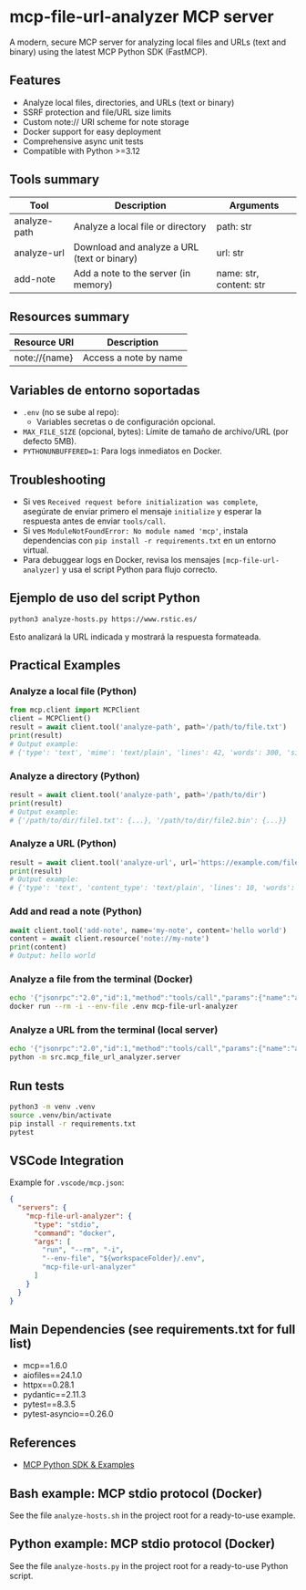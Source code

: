 # mcp-file-url-analyzer MCP server

A modern, secure MCP server for analyzing local files and URLs (text and binary) using the latest MCP Python SDK (FastMCP).

## Features

- Analyze local files, directories, and URLs (text or binary)
- SSRF protection and file/URL size limits
- Custom note:// URI scheme for note storage
- Docker support for easy deployment
- Comprehensive async unit tests
- Compatible with Python >=3.12

## Tools summary
| Tool           | Description                                 | Arguments                |
|----------------|---------------------------------------------|--------------------------|
| analyze-path   | Analyze a local file or directory           | path: str                |
| analyze-url    | Download and analyze a URL (text or binary) | url: str                 |
| add-note       | Add a note to the server (in memory)        | name: str, content: str  |

## Resources summary
| Resource URI      | Description                |
|-------------------|---------------------------|
| note://{name}     | Access a note by name      |

## Variables de entorno soportadas
- `.env` (no se sube al repo):
  - Variables secretas o de configuración opcional.
- `MAX_FILE_SIZE` (opcional, bytes): Límite de tamaño de archivo/URL (por defecto 5MB).
- `PYTHONUNBUFFERED=1`: Para logs inmediatos en Docker.

## Troubleshooting
- Si ves `Received request before initialization was complete`, asegúrate de enviar primero el mensaje `initialize` y esperar la respuesta antes de enviar `tools/call`.
- Si ves `ModuleNotFoundError: No module named 'mcp'`, instala dependencias con `pip install -r requirements.txt` en un entorno virtual.
- Para debuggear logs en Docker, revisa los mensajes `[mcp-file-url-analyzer]` y usa el script Python para flujo correcto.

## Ejemplo de uso del script Python

```bash
python3 analyze-hosts.py https://www.rstic.es/
```
Esto analizará la URL indicada y mostrará la respuesta formateada.

## Practical Examples

### Analyze a local file (Python)
```python
from mcp.client import MCPClient
client = MCPClient()
result = await client.tool('analyze-path', path='/path/to/file.txt')
print(result)
# Output example:
# {'type': 'text', 'mime': 'text/plain', 'lines': 42, 'words': 300, 'size': 1234, 'preview': 'First 500 chars...'}
```

### Analyze a directory (Python)
```python
result = await client.tool('analyze-path', path='/path/to/dir')
print(result)
# Output example:
# {'/path/to/dir/file1.txt': {...}, '/path/to/dir/file2.bin': {...}}
```

### Analyze a URL (Python)
```python
result = await client.tool('analyze-url', url='https://example.com/file.txt')
print(result)
# Output example:
# {'type': 'text', 'content_type': 'text/plain', 'lines': 10, 'words': 100, 'size': 456, 'preview': 'First 500 chars...'}
```

### Add and read a note (Python)
```python
await client.tool('add-note', name='my-note', content='hello world')
content = await client.resource('note://my-note')
print(content)
# Output: hello world
```

### Analyze a file from the terminal (Docker)
```bash
echo '{"jsonrpc":"2.0","id":1,"method":"tools/call","params":{"name":"analyze-path","arguments":{"path":"/path/to/file.txt"}}}' | \
docker run --rm -i --env-file .env mcp-file-url-analyzer
```

### Analyze a URL from the terminal (local server)
```bash
echo '{"jsonrpc":"2.0","id":1,"method":"tools/call","params":{"name":"analyze-url","arguments":{"url":"https://www.google.com"}}}' | \
python -m src.mcp_file_url_analyzer.server
```

## Run tests

```bash
python3 -m venv .venv
source .venv/bin/activate
pip install -r requirements.txt
pytest
```

## VSCode Integration

Example for `.vscode/mcp.json`:
```json
{
  "servers": {
    "mcp-file-url-analyzer": {
      "type": "stdio",
      "command": "docker",
      "args": [
        "run", "--rm", "-i",
        "--env-file", "${workspaceFolder}/.env",
        "mcp-file-url-analyzer"
      ]
    }
  }
}
```

## Main Dependencies (see requirements.txt for full list)
- mcp==1.6.0
- aiofiles==24.1.0
- httpx==0.28.1
- pydantic==2.11.3
- pytest==8.3.5
- pytest-asyncio==0.26.0

## References
- [MCP Python SDK & Examples](https://github.com/modelcontextprotocol/create-python-server)

## Bash example: MCP stdio protocol (Docker)
See the file `analyze-hosts.sh` in the project root for a ready-to-use example.

## Python example: MCP stdio protocol (Docker)
See the file `analyze-hosts.py` in the project root for a ready-to-use Python script.
